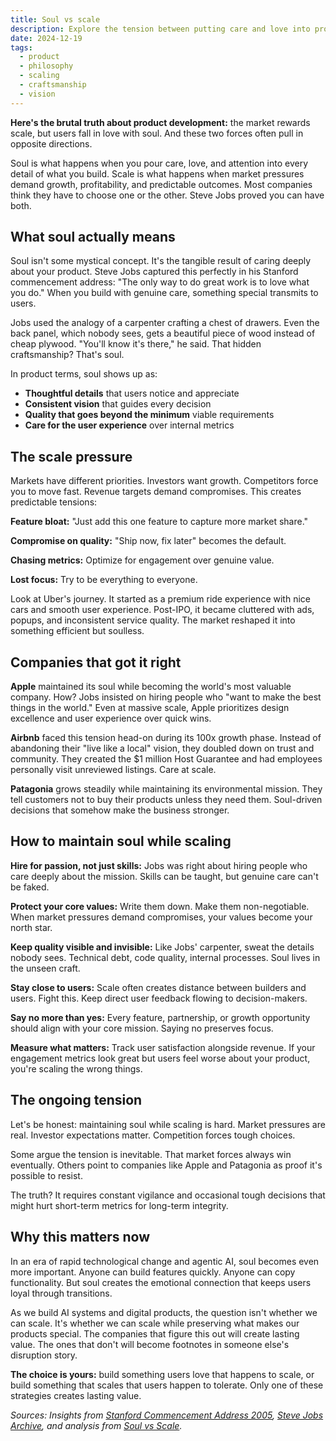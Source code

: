 ```yaml
---
title: Soul vs scale
description: Explore the tension between putting care and love into products versus scaling for market demands. Learn how companies like Apple maintain their essence while growing.
date: 2024-12-19
tags:
  - product
  - philosophy
  - scaling
  - craftsmanship
  - vision
---
```


**Here's the brutal truth about product development:** the market rewards scale, but users fall in love with soul. And these two forces often pull in opposite directions.

Soul is what happens when you pour care, love, and attention into every detail of what you build. Scale is what happens when market pressures demand growth, profitability, and predictable outcomes. Most companies think they have to choose one or the other. Steve Jobs proved you can have both.

## What soul actually means

Soul isn't some mystical concept. It's the tangible result of caring deeply about your product. Steve Jobs captured this perfectly in his Stanford commencement address: "The only way to do great work is to love what you do." When you build with genuine care, something special transmits to users.

Jobs used the analogy of a carpenter crafting a chest of drawers. Even the back panel, which nobody sees, gets a beautiful piece of wood instead of cheap plywood. "You'll know it's there," he said. That hidden craftsmanship? That's soul.

In product terms, soul shows up as:

- **Thoughtful details** that users notice and appreciate
- **Consistent vision** that guides every decision
- **Quality that goes beyond the minimum** viable requirements
- **Care for the user experience** over internal metrics

## The scale pressure

Markets have different priorities. Investors want growth. Competitors force you to move fast. Revenue targets demand compromises. This creates predictable tensions:

**Feature bloat:** "Just add this one feature to capture more market share."

**Compromise on quality:** "Ship now, fix later" becomes the default.

**Chasing metrics:** Optimize for engagement over genuine value.

**Lost focus:** Try to be everything to everyone.

Look at Uber's journey. It started as a premium ride experience with nice cars and smooth user experience. Post-IPO, it became cluttered with ads, popups, and inconsistent service quality. The market reshaped it into something efficient but soulless.

## Companies that got it right

**Apple** maintained its soul while becoming the world's most valuable company. How? Jobs insisted on hiring people who "want to make the best things in the world." Even at massive scale, Apple prioritizes design excellence and user experience over quick wins.

**Airbnb** faced this tension head-on during its 100x growth phase. Instead of abandoning their "live like a local" vision, they doubled down on trust and community. They created the $1 million Host Guarantee and had employees personally visit unreviewed listings. Care at scale.

**Patagonia** grows steadily while maintaining its environmental mission. They tell customers not to buy their products unless they need them. Soul-driven decisions that somehow make the business stronger.

## How to maintain soul while scaling

**Hire for passion, not just skills:** Jobs was right about hiring people who care deeply about the mission. Skills can be taught, but genuine care can't be faked.

**Protect your core values:** Write them down. Make them non-negotiable. When market pressures demand compromises, your values become your north star.

**Keep quality visible and invisible:** Like Jobs' carpenter, sweat the details nobody sees. Technical debt, code quality, internal processes. Soul lives in the unseen craft.

**Stay close to users:** Scale often creates distance between builders and users. Fight this. Keep direct user feedback flowing to decision-makers.

**Say no more than yes:** Every feature, partnership, or growth opportunity should align with your core mission. Saying no preserves focus.

**Measure what matters:** Track user satisfaction alongside revenue. If your engagement metrics look great but users feel worse about your product, you're scaling the wrong things.

## The ongoing tension

Let's be honest: maintaining soul while scaling is hard. Market pressures are real. Investor expectations matter. Competition forces tough choices.

Some argue the tension is inevitable. That market forces always win eventually. Others point to companies like Apple and Patagonia as proof it's possible to resist.

The truth? It requires constant vigilance and occasional tough decisions that might hurt short-term metrics for long-term integrity.

## Why this matters now

In an era of rapid technological change and agentic AI, soul becomes even more important. Anyone can build features quickly. Anyone can copy functionality. But soul creates the emotional connection that keeps users loyal through transitions.

As we build AI systems and digital products, the question isn't whether we can scale. It's whether we can scale while preserving what makes our products special. The companies that figure this out will create lasting value. The ones that don't will become footnotes in someone else's disruption story.

**The choice is yours:** build something users love that happens to scale, or build something that scales that users happen to tolerate. Only one of these strategies creates lasting value.

*Sources: Insights from [Stanford Commencement Address 2005](https://news.stanford.edu/stories/2005/06/youve-got-find-love-jobs-says), [Steve Jobs Archive](https://putsomethingback.stevejobsarchive.com/), and analysis from [Soul vs Scale](https://hvpandya.com/soul-vs-scale).*
